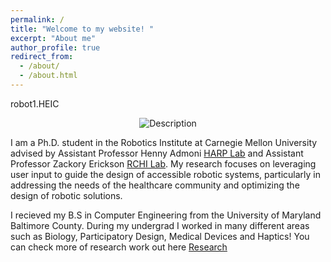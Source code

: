 ```yaml
---
permalink: /
title: "Welcome to my website! "
excerpt: "About me"
author_profile: true
redirect_from: 
  - /about/
  - /about.html
---
```


robot1.HEIC

<div style="text-align: center;">
  <img src="http://zkarachi.github.io/files/robot1.HEIC" alt="Description" />
</div>


I am a Ph.D. student in the Robotics Institute at Carnegie Mellon University advised by Assistant Professor Henny Admoni [HARP Lab](http://harp.ri.cmu.edu/) and Assistant Professor Zackory Erickson [RCHI Lab](https://rchi-lab.github.io/). My research focuses on leveraging user input to guide the design of accessible robotic systems, particularly in addressing the needs of the healthcare community and optimizing the design of robotic solutions. 

I recieved my B.S in Computer Engineering from the University of Maryland Baltimore County. During my undergrad I worked in many different areas such as Biology, Participatory Design, Medical Devices and Haptics! You can check more of research work out here [Research](https://zkarachi.github.io/Research/) 






